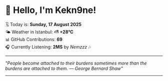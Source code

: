# 👋 Hello, I'm Kekn9ne!

🗓️ Today is: **Sunday, 17 August 2025**  
🌤️ Weather in Istanbul: **⛅️  +28°C**  
📊 GitHub Contributions: **69**  
🎧 Currently Listening: **2MS** by *Nemzzz* 🎶

---

_"People become attached to their burdens sometimes more than the burdens are attached to them. — *George Bernard Shaw*"_

---
